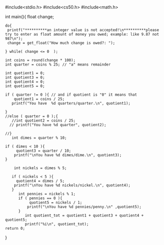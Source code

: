 #include<stdio.h>
#include<cs50.h>
#include<math.h>

int main(){
    float change;
    
    do{
     printf("**********an integer value is not accepted!\n**********please try to enter as float amount of money you owed; example: like 9.87 not 987\n");
     change = get_float("How much change is owed?: ");     
      
    } while( change <= 0  );
    
    int coins = round(change * 100); 
    int quarter = coins % 25; // "a" means remainder
    
    int quotient1 = 0;
    int quotient3 = 0;
    int quotient4 = 0;
    int quotient5 = 0;
  
    if ( quarter != 0 ){ // and if quotient is "0" it means that                                    
        quotient1 = coins / 25;
       printf("You have  %d quarters/quarter.\n", quotient1);
    
    } 
    //else ( quarter = 0 );{  
       //int quotient2 = coins / 25; 
      // printf("You have %d quarter", quotient2);
       
    //}  
       int dimes = quarter % 10;
       
    if ( dimes < 10 ){
         quotient3 = quarter / 10;
        printf("\nYou have %d dimes/dime.\n", quotient3);
    }

        int nickels = dimes % 5;

       if ( nickels < 5 ){
         quotient4 = dimes / 5;
        printf("\nYou have %d nickels/nickel.\n", quotient4);
       }
          int pennies = nickels % 1;
          if ( pennies == 0 ){
               quotient5 = nickels / 1;
              printf("\nYou have %d pennies/penny.\n" ,quotient5);
          }                                                 
             int quotient_tot = quotient1 + quotient3 + quotient4 + quotient5;
             printf("%i\n", quotient_tot);
    return 0;
}
